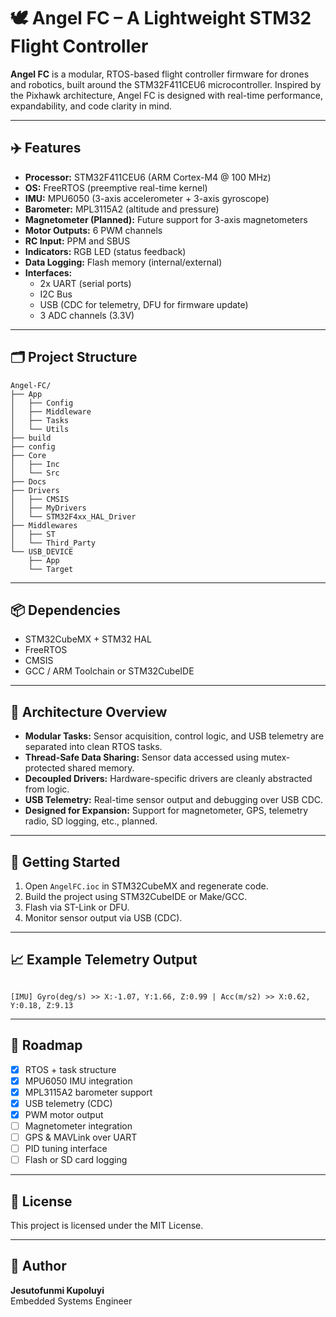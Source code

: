 # 🕊️ Angel FC – A Lightweight STM32 Flight Controller

**Angel FC** is a modular, RTOS-based flight controller firmware for drones and robotics, built around the STM32F411CEU6 microcontroller. Inspired by the Pixhawk architecture, Angel FC is designed with real-time performance, expandability, and code clarity in mind.

---

## ✈️ Features

- **Processor:** STM32F411CEU6 (ARM Cortex-M4 @ 100 MHz)
- **OS:** FreeRTOS (preemptive real-time kernel)
- **IMU:** MPU6050 (3-axis accelerometer + 3-axis gyroscope)
- **Barometer:** MPL3115A2 (altitude and pressure)
- **Magnetometer (Planned):** Future support for 3-axis magnetometers
- **Motor Outputs:** 6 PWM channels
- **RC Input:** PPM and SBUS
- **Indicators:** RGB LED (status feedback)
- **Data Logging:** Flash memory (internal/external)
- **Interfaces:**
  - 2x UART (serial ports)
  - I2C Bus
  - USB (CDC for telemetry, DFU for firmware update)
  - 3 ADC channels (3.3V)

---

## 🗂️ Project Structure

```plaintext
Angel-FC/
├── App
│   ├── Config
│   ├── Middleware
│   ├── Tasks
│   └── Utils
├── build
├── config
├── Core
│   ├── Inc
│   └── Src
├── Docs
├── Drivers
│   ├── CMSIS
│   ├── MyDrivers
│   └── STM32F4xx_HAL_Driver
├── Middlewares
│   ├── ST
│   └── Third_Party
└── USB_DEVICE
    ├── App
    └── Target
```

---

## 📦 Dependencies

- STM32CubeMX + STM32 HAL
- FreeRTOS
- CMSIS
- GCC / ARM Toolchain or STM32CubeIDE

---

## 🧠 Architecture Overview

- **Modular Tasks:** Sensor acquisition, control logic, and USB telemetry are separated into clean RTOS tasks.
- **Thread-Safe Data Sharing:** Sensor data accessed using mutex-protected shared memory.
- **Decoupled Drivers:** Hardware-specific drivers are cleanly abstracted from logic.
- **USB Telemetry:** Real-time sensor output and debugging over USB CDC.
- **Designed for Expansion:** Support for magnetometer, GPS, telemetry radio, SD logging, etc., planned.

---

## 🔧 Getting Started

1. Open `AngelFC.ioc` in STM32CubeMX and regenerate code.
2. Build the project using STM32CubeIDE or Make/GCC.
3. Flash via ST-Link or DFU.
4. Monitor sensor output via USB (CDC).

---

## 📈 Example Telemetry Output
```

[IMU] Gyro(deg/s) >> X:-1.07, Y:1.66, Z:0.99 | Acc(m/s2) >> X:0.62, Y:0.18, Z:9.13
```

---

## 📌 Roadmap

- [x] RTOS + task structure
- [x] MPU6050 IMU integration
- [x] MPL3115A2 barometer support
- [x] USB telemetry (CDC)
- [x] PWM motor output
- [ ] Magnetometer integration
- [ ] GPS & MAVLink over UART
- [ ] PID tuning interface
- [ ] Flash or SD card logging

---


## 📜 License

This project is licensed under the MIT License.

---

## 👤 Author

**Jesutofunmi Kupoluyi**  
Embedded Systems Engineer